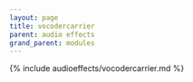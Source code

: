 ```yaml
---
layout: page
title: vocodercarrier
parent: audio effects
grand_parent: modules
---
```


{% include audioeffects/vocodercarrier.md %}
